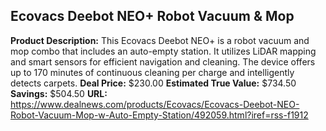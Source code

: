 ## Ecovacs Deebot NEO+ Robot Vacuum & Mop
**Product Description:** This Ecovacs Deebot NEO+ is a robot vacuum and mop combo that includes an auto-empty station. It utilizes LiDAR mapping and smart sensors for efficient navigation and cleaning. The device offers up to 170 minutes of continuous cleaning per charge and intelligently detects carpets.
**Deal Price:** $230.00
**Estimated True Value:** $734.50
**Savings:** $504.50
**URL:** https://www.dealnews.com/products/Ecovacs/Ecovacs-Deebot-NEO-Robot-Vacuum-Mop-w-Auto-Empty-Station/492059.html?iref=rss-f1912
